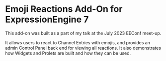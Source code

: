# Emoji Reactions Add-On for ExpressionEngine 7

This add-on was built as a part of my talk at the July 2023 EEConf meet-up. 

It allows users to react to Channel Entries with emojis, and provides an admin Control Panel back end for viewing all reactions. It also demonstrates how Widgets and Prolets are built and how they can be used. 
